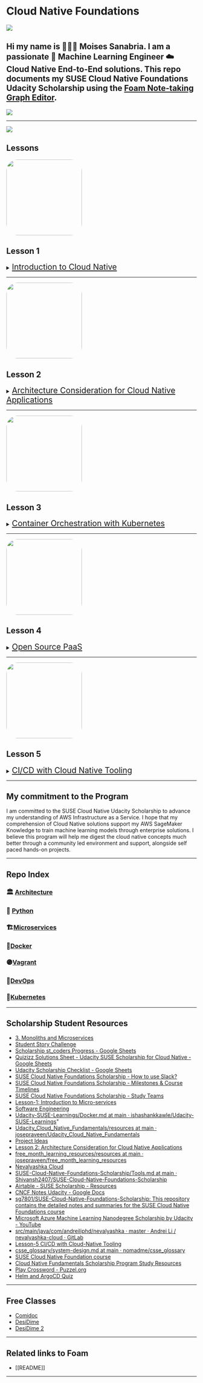 # Cloud Native Foundations

<img src="./assets/images/logos/udacity_cnf_tools_preview.png" />

## Hi my name is 👨🏽‍💻 **Moises Sanabria**. I am a passionate 🧠 Machine Learning Engineer ☁️ Cloud Native End-to-End solutions. This repo documents my SUSE Cloud Native Foundations Udacity Scholarship using the [Foam Note-taking Graph Editor](https://foambubble.github.io/foam/#how-do-i-use-foam).

<img src="./assets/images/lessons/cloud_foundations_foam_node_graph.gif?raw-true"/>

---

<img src="./assets/images/lessons/udacity_cnf_course_outline.png?raw-true"/>

## Lessons

<img src="./assets/images/lessons/lesson_1_icon.jpeg?raw-true" width="200px" style="max-width: 200px; border-radius: 30px;"/>

## Lesson 1

<details>
    <summary><a href="https://github.com/moisestech/cloud-native-foundations/blob/master/cloud-native/_cloud-native.md" style="font-size: 1.5em;">Introduction to Cloud Native</a></summary>
    History of Cloud Native Architecture and intro to Cloud Native tools.

| LESSONS                                |                                             |
| -------------------------------------- | ------------------------------------------- |
| [1.1 — Meet Your Instructor]()         | [1.5 — CNCF and Cloud-Native Tooling]()     |
| [1.2 — Prequisites]()                  | [1.6 — Stakeholders]()                      |
| [1.3 — Course Outline]()               | [1.7 — Tools, Environment & Dependencies]() |
| [1.4 — Introduction to Cloud-Native]() | [1.8 — Recap]()                             |

</details>

---

<img src="./assets/images/lessons/lesson_2_icon.jpeg?raw-true" width="200px" style="max-width: 200px; border-radius: 30px;"/>

## Lesson 2

<details>
    <summary><a href="https://github.com/moisestech/cloud-native-foundations/blob/master/cloud-native/architecture/_arch.md" style="font-size: 1.5em;">Architecture Consideration for Cloud Native Applications</a></summary>
    Monoliths and Microservices, their differences, and their pros and cons

### Lessons Links to Udacity Course

| LESSONS                                                     |                                                            |
| ----------------------------------------------------------- | ---------------------------------------------------------- |
| [1. Introduction]()                                         | [8. Solution: Monoliths and Microservices]()               |
| [2. Design Considerations for Cloud-Native Applications]()  | [10. Quizzes: Best Practices For Application Deployment]() |
| [3.3 — Docker for Application Packaging]()                  | [11. Exercise: Endpoints for Application Status]()         |
| [3. Monoliths and Microservices]()                          | [12. Solution: Endpoints for Application Status]()         |
| [4. Quizzes: Monoliths and Microservices]()                 | [13. Exercise: Application Logging]()                      |
| [5. Trade-offs for Monoliths and Microservices]()           | [14. Solution: Application Logging]()                      |
| [6. Quizzes: Trade-offs for Monoliths and Microservices]()  | [15. Edge Case: Amorphous Applications]()                  |
| [7. Exercise: Trade-offs for Monoliths and Microservices]() | [16. Lesson Conclusion]()                                  |

</details>

---

<img src="./assets/images/lessons/lesson_3_icon.jpeg?raw-true" width="200px" style="max-width: 200px; border-radius: 30px;"/>

## Lesson 3

<details>
    <summary><a href="https://github.com/moisestech/cloud-native-foundations/blob/master/cloud-native/kubernetes/_kubernetes.md" style="font-size: 1.5em;">Container Orchestration with Kubernetes</a></summary>
    How to use Docker to create an image and how to deploy an application to Kubernetes

### Lesson 3 Notes in Repo

[Docker]()  
[Docker Commands]()  
[VM to Containers]()

[Kubernetes]()
[Deploy Kubernetes]()  
[Gateway API]()  
[Kubeconfig]()  
[Declarative Kubernetes Manifest]()  
[Failing Control Plane]()

[Kubernetes Resources Part 1]()  
[Kubernetes Resources Part 2]()  
[Kubernetes Resources Part 3]()

| UDACITY LESSONS                                                       |                                                            |
| --------------------------------------------------------------------- | ---------------------------------------------------------- |
| [3.1 — Introduction]()                                                | [3.15 — Solution: Deploy Your First Kubernetes Cluster]()  |
| [3.2 — Transitions from VMs to Containers]()                          | [3.16 — Kubernetes Resources Part 1]()                     |
| [3.3 — Docker for Application Packaging]()                            | [3.17 — Kubernetes Resources Part 2]()                     |
| [3.4 — Docker Walkthrough]()                                          | [3.18 — Kubernetes Resources Part 3]()                     |
| [3.5 — Useful Docker Commands]()                                      | [3.19 — Useful kubectl Commands]()                         |
| [3.6 — Quizzes: Docker for Application Packaging]()                   | [3.20 — Quizzes: Kubernetes Resources]()                   |
| [3.7 — Exercise: Docker for Application Packaging]()                  | [3.21 — Exercise: Kubernetes Resources]()                  |
| [3.8 — Solution: Docker for Application Packaging]()                  | [3.22 — Solution: Kubernetes Resources]()                  |
| [3.9 — Kubernetes - The Container Orchestrator Framework]()           | [3.23 — Declarative Kubernetes Manifests]()                |
| [3.10 — Quizzes: Kubernetes - The Container Orchestrator Framework]() | [3.24 — Quizzes: Declarative Kubernetes Manifests]()       |
| [3.11 — Deploy Your First Kubernetes Cluster]()                       | [3.25 — Exercise: Declarative Kubernetes Manifests]()      |
| [3.12 — Kubeconfig]()                                                 | [3.26 — Solution: Declarative Kubernetes Manifests]()      |
| [3.13 — Quizzes: Deploy Your First Kubernetes Cluster]()              | [3.27 — Edge Case: Failing Control Plane for Kubernetes]() |
| [3.14 — Exercise: Deploy Your First Kubernetes Cluster]()             | [3.28 — Lesson Review]()                                   |

</details>

---

<img src="./assets/images/lessons/lesson_4_icon.jpeg?raw-true" width="200px" style="max-width: 200px; border-radius: 30px;"/>

## Lesson 4

<details>
    <summary><a href="https://github.com/moisestech/cloud-native-foundations/tree/master/cloud-native/paas" style="font-size: 1.5em;">Open Source PaaS</a></summary>
    Platform as a Service.

    Coming Soon!

</details>

---

<img src="./assets/images/lessons/lesson_5_icon.jpeg?raw-true" width="200px" style="max-width: 200px; border-radius: 30px;"/>

## Lesson 5

<details>
    <summary><a href="https://github.com/moisestech/cloud-native-foundations/blob/master/cloud-native/ci/_ci.md" style="font-size: 1.5em;">CI/CD with Cloud Native Tooling</a></summary>
    CI/CD tools and how to use and deploy an application

    Coming Soon!

</details>

---

## My commitment to the Program

I am committed to the SUSE Cloud Native Udacity Scholarship to advance my understanding of AWS Infrastructure as a Service. I hope that my comprehension of Cloud Native solutions support my AWS SageMaker Knowledge to train machine learning models through enterprise solutions. I believe this program will help me digest the cloud native concepts much better through a community led environment and support, alongside self paced hands-on projects.

---

## Repo Index

### 🏛 [Architecture](https://github.com/moisestech/cloud-native-foundations/blob/master/cloud-native/architecture/_arch.md)

### 🐍 [Python](https://github.com/moisestech/cloud-native-foundations/blob/master/cloud-native/python/_python.md)

### 🏗️[Microservices](https://github.com/moisestech/cloud-native-foundations/blob/master/cloud-native/microservices/_microservices.md)

### 🐳[Docker](https://github.com/moisestech/cloud-native-foundations/blob/master/cloud-native/docker/_docker.md)

### 🟣[Vagrant](https://github.com/moisestech/cloud-native-foundations/blob/master/cloud-native/vagrant/_vagrant.md)

### 🔧[DevOps](https://github.com/moisestech/cloud-native-foundations/blob/master/cloud-native/devops/_devops.md)

### 🐙[Kubernetes](https://github.com/moisestech/cloud-native-foundations/blob/master/cloud-native/kubernetes/_kubernetes.md)

---

## Scholarship Student Resources

- [3. Monoliths and Microservices](https://www.notion.so/3-Monoliths-and-Microservices-a5d3280d4d964492a4c7874004b24fc2)
- [Student Story Challenge](https://sites.google.com/udacity.com/pytorch-scholarship-facebook/phase-1-archived/community-archived/top-5-student-stories/student-story-challenge)
- [Scholarship st_coders Progress - Google Sheets](https://docs.google.com/spreadsheets/d/1SsExRpi_DKscD7n0WtnP3a3qkL_twOq5G9q3sp0M2ek/edit?ts=60dc1600#gid=0)
- [Quizizz Solutions Sheet - Udacity SUSE Scholarship for Cloud Native - Google Sheets](https://docs.google.com/spreadsheets/d/1f3FCmPJX5uRwPlVg3n4mZLuy-29G_8lv0xf9KKCrS3U/edit#gid=334325040)
- [Udacity Scholarship Checklist - Google Sheets](https://docs.google.com/spreadsheets/d/1REpmEI5AFxAlclnatHyygawTVv2UKIoT5PH6dk72xII/edit#gid=0)
- [SUSE Cloud Native Foundations Scholarship - How to use Slack?](https://sites.google.com/udacity.com/suse-cloud-native-foundations/resources/how-to-use-slack)
- [SUSE Cloud Native Foundations Scholarship - Milestones & Course Timelines](https://sites.google.com/udacity.com/suse-cloud-native-foundations/resources/milestones-course-timelines)
- [SUSE Cloud Native Foundations Scholarship - Study Teams](https://sites.google.com/udacity.com/suse-cloud-native-foundations/community/study-teams)
- [Lesson-1: Introduction to Micro-services](https://www.notion.so/Lesson-1-Introduction-to-Micro-services-59febe7e1f5d43c4a52062b4674f93b5)
- [Software Engineering](https://softwareengineeringdaily.com/)
- [Udacity-SUSE-Learnings/Docker.md at main · ishashankkawle/Udacity-SUSE-Learnings](https://github.com/ishashankkawle/Udacity-SUSE-Learnings/blob/main/Lesson%203%20:%20Docker%20and%20Kubernetes/Docker.md)"
- [Udacity_Cloud_Native_Fundamentals/resources at main · josepraveen/Udacity_Cloud_Native_Fundamentals](https://github.com/josepraveen/Udacity_Cloud_Native_Fundamentals/tree/main/resources)
- [Project Ideas](https://docs.google.com/forms/d/e/1FAIpQLSc2bbVUNbD74HB0Of9tnya_0maMHGBGqlHUeX9dTLmZATnw7A/viewform)
- [Lesson 2: Architecture Consideration for Cloud Native Applications](https://www.notion.so/Lesson-2-Architecture-Consideration-for-Cloud-Native-Applications-5d04e5120f8b4f90b09be446e694935d)
- [free_month_learning_resources/resources at main · josepraveen/free_month_learning_resources](https://github.com/josepraveen/free_month_learning_resources/tree/main/resources)
- [Nevalyashka Cloud](http://nevalyashka.andreiliphd.com/)
- [SUSE-Cloud-Native-Foundations-Scholarship/Tools.md at main · Shivansh2407/SUSE-Cloud-Native-Foundations-Scholarship](https://github.com/Shivansh2407/SUSE-Cloud-Native-Foundations-Scholarship/blob/main/Tools.md)
- [Airtable - SUSE Scholarship - Resources](https://airtable.com/shryLSJS4CQslJBO9/tbl6A99RXoOm7DYSJ)
- [CNCF Notes Udacity - Google Docs](https://docs.google.com/document/d/128i2HD32vcnYjdaQJSokKoU83DW5gK_zjYKpsDoePGM/edit#heading=h.4vswagjnz90h)
- [sg7801/SUSE-Cloud-Native-Foundations-Scholarship: This repository contains the detailed notes and summaries for the SUSE Cloud Native Foundations course](https://github.com/sg7801/SUSE-Cloud-Native-Foundations-Scholarship)
- [Microsoft Azure Machine Learning Nanodegree Scholarship by Udacity - YouTube](https://www.youtube.com/watch?v=cL0aj3drVjY)
- [src/main/java/com/andreiliphd/nevalyashka · master · Andrei Li / nevalyashka-cloud · GitLab](https://gitlab.com/andreiliphd/nevalyashka-cloud/-/tree/master/src/main/java/com/andreiliphd/nevalyashka)
- [Lesson-5 CI/CD with Cloud-Native Tooling](https://www.notion.so/Lesson-5-CI-CD-with-Cloud-Native-Tooling-17a50539b4e945cdaa0bec63fb8279df)
- [csse_glossary/system-design.md at main · nomadme/csse_glossary](https://github.com/nomadme/csse_glossary/blob/main/system-design.md)
- [SUSE Cloud Native Foundation course](https://www.notion.so/SUSE-Cloud-Native-Foundation-course-97216e94d7df4347bd99188f3fc09777)
- [Cloud Native Fundamentals Scholarship Program Study Resources](https://www.notion.so/Cloud-Native-Fundamentals-Scholarship-Program-Study-Resources-8b814534d63c49a6bcfb760558a8bcba)
- [Play Crossword - Puzzel.org](https://puzzel.org/crossword/play?p=-MeVzVi7T86-RfRkEB0q)
- [Helm and ArgoCD Quiz](https://docs.google.com/forms/d/e/1FAIpQLSfIBaBYgLOIz7ACdNYETJCxbNcR0Q5WT1iJ1Sql2oFDr8F65A/closedform)

---

## Free Classes

- [Comidoc](https://comidoc.net/)
- [DesiDime](https://www.desidime.com/deals/45-paid-udemy-courses-for-free)
- [DesiDime 2](https://www.desidime.com/selective_search?utf8=%E2%9C%93&keyword=udemy&search_list=searches&button=)

---

## Related links to Foam

- [[README]]

---
